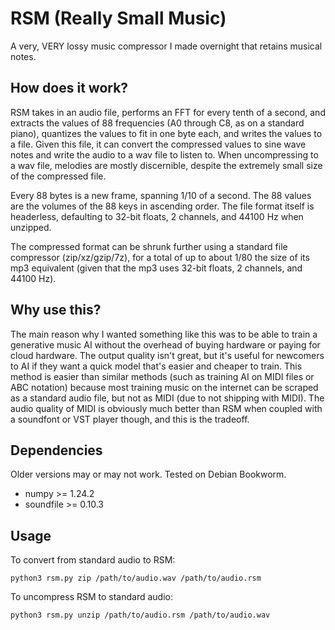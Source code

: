 # RSM (Really Small Music)

A very, VERY lossy music compressor I made overnight that retains musical notes.

## How does it work?

RSM takes in an audio file, performs an FFT for every tenth of a second, and extracts the values of 88 frequencies (A0 through C8, as on a standard piano), quantizes the values to fit in one byte each, and writes the values to a file. Given this file, it can convert the compressed values to sine wave notes and write the audio to a wav file to listen to. When uncompressing to a wav file, melodies are mostly discernible, despite the extremely small size of the compressed file.

Every 88 bytes is a new frame, spanning 1/10 of a second. The 88 values are the volumes of the 88 keys in ascending order. The file format itself is headerless, defaulting to 32-bit floats, 2 channels, and 44100 Hz when unzipped.

The compressed format can be shrunk further using a standard file compressor (zip/xz/gzip/7z), for a total of up to about 1/80 the size of its mp3 equivalent (given that the mp3 uses 32-bit floats, 2 channels, and 44100 Hz).

## Why use this?

The main reason why I wanted something like this was to be able to train a generative music AI without the overhead of buying hardware or paying for cloud hardware. The output quality isn't great, but it's useful for newcomers to AI if they want a quick model that's easier and cheaper to train. This method is easier than similar methods (such as training AI on MIDI files or ABC notation) because most training music on the internet can be scraped as a standard audio file, but not as MIDI (due to not shipping with MIDI). The audio quality of MIDI is obviously much better than RSM when coupled with a soundfont or VST player though, and this is the tradeoff.

## Dependencies

Older versions may or may not work. Tested on Debian Bookworm.

* numpy >= 1.24.2
* soundfile >= 0.10.3

## Usage

To convert from standard audio to RSM:

`python3 rsm.py zip /path/to/audio.wav /path/to/audio.rsm`

To uncompress RSM to standard audio:

`python3 rsm.py unzip /path/to/audio.rsm /path/to/audio.wav`
